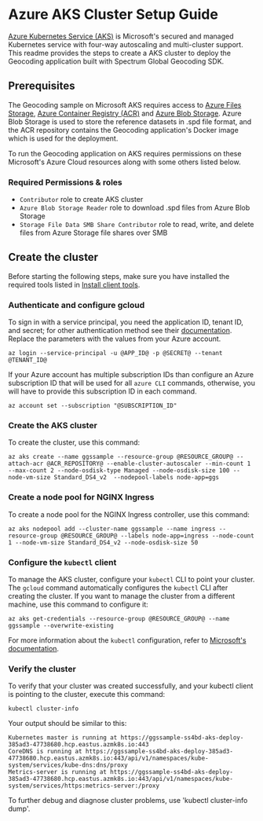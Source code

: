 # Azure AKS Cluster Setup Guide

[Azure Kubernetes Service (AKS)](https://azure.microsoft.com/en-in/services/kubernetes-service/) is Microsoft's secured and managed Kubernetes service with four-way autoscaling and multi-cluster support. This readme provides the steps to create a AKS cluster to deploy the Geocoding application built with Spectrum Global Geocoding SDK. 

## Prerequisites
The Geocoding sample on Microsoft AKS requires access to [Azure Files Storage](https://azure.microsoft.com/en-in/services/storage/files/), [Azure Container Registry (ACR)](https://azure.microsoft.com/en-us/services/container-registry/) and [Azure Blob Storage](https://azure.microsoft.com/en-in/services/storage/blobs/). Azure Blob Storage is used to store the reference datasets in .spd file format, and the ACR repository contains the Geocoding application's Docker image which is used for the deployment. 

To run the Geocoding application on AKS requires permissions on these Microsoft's Azure Cloud resources along with some others listed below.

### Required Permissions & roles
 - `Contributor` role to create AKS cluster
 - `Azure Blob Storage Reader`  role to download .spd files from Azure Blob Storage
 - `Storage File Data SMB Share Contributor` role to read, write, and delete files from Azure Storage file shares over SMB

## Create the cluster
Before starting the following steps, make sure you have installed the required tools listed in [Install client tools](../../README.md).	

### Authenticate and configure gcloud
To sign in with a service principal, you need the application ID, tenant ID, and secret; for other authentication method see their [documentation](https://docs.microsoft.com/en-us/cli/azure/authenticate-azure-cli). Replace the parameters with the values from your Azure account.
``` 
az login --service-principal -u @APP_ID@ -p @SECRET@ --tenant @TENANT_ID@
``` 

If your Azure account has multiple subscription IDs than configure an Azure subscription ID that will be used for all `azure CLI` commands, otherwise, you will have to provide this subscription ID in each command.
```
az account set --subscription "@SUBSCRIPTION_ID"
```
### Create the AKS cluster
To create the cluster, use this command:   
``` 
az aks create --name ggssample --resource-group @RESOURCE_GROUP@ --attach-acr @ACR_REPOSITORY@ --enable-cluster-autoscaler --min-count 1 --max-count 2 --node-osdisk-type Managed --node-osdisk-size 100 --node-vm-size Standard_DS4_v2  --nodepool-labels node-app=ggs
```  
  
### Create a node pool for NGINX Ingress
To create a node pool for the NGINX Ingress controller, use this command:
``` 
az aks nodepool add --cluster-name ggssample --name ingress --resource-group @RESOURCE_GROUP@ --labels node-app=ingress --node-count 1 --node-vm-size Standard_DS4_v2 --node-osdisk-size 50
``` 

### Configure the `kubectl` client 
To manage the AKS cluster, configure your `kubectl` CLI  to point your cluster.
The `gcloud` command automatically configures the `kubectl` CLI after creating the cluster. If you want to manage the cluster from a different machine, use this command to configure it:
```
az aks get-credentials --resource-group @RESOURCE_GROUP@ --name ggssample --overwrite-existing
``` 
For more information about the `kubectl` configuration, refer to [Microsoft's documentation](https://docs.microsoft.com/en-us/azure/aks/kubernetes-walkthrough).

### Verify the cluster 
To verify that your cluster was created successfully, and your kubectl client is pointing to the cluster, execute this command:

```
kubectl cluster-info
```
Your output should be similar to this:
```
Kubernetes master is running at https://ggssample-ss4bd-aks-deploy-385ad3-47738680.hcp.eastus.azmk8s.io:443
CoreDNS is running at https://ggssample-ss4bd-aks-deploy-385ad3-47738680.hcp.eastus.azmk8s.io:443/api/v1/namespaces/kube-system/services/kube-dns:dns/proxy
Metrics-server is running at https://ggssample-ss4bd-aks-deploy-385ad3-47738680.hcp.eastus.azmk8s.io:443/api/v1/namespaces/kube-system/services/https:metrics-server:/proxy   
```  

To further debug and diagnose cluster problems, use 'kubectl cluster-info dump'.

